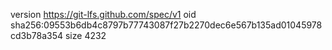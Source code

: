 version https://git-lfs.github.com/spec/v1
oid sha256:09553b6db4c8797b77743087f27b2270dec6e567b135ad01045978cd3b78a354
size 4232
